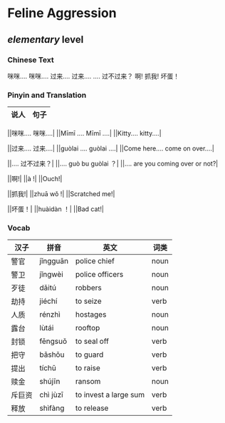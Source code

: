 # Feline Aggression
## *elementary* level

### Chinese Text
咪咪.... 咪咪....
过来.... 过来....
.... 过不过来？
啊!
抓我!
坏蛋！

### Pinyin and Translation
|说人|句子|
|----|----|

||咪咪.... 咪咪....|
||Mīmī .... Mīmī ....|
||Kitty.... kitty....|

||过来.... 过来....|
||guòlai .... guòlai ....|
||Come here.... come on over....|

||.... 过不过来？|
||.... guò bu guòlai ？|
||.... are you coming over or not?|

||啊!|
||à !|
||Ouch!|

||抓我!|
||zhuā wǒ !|
||Scratched me!|

||坏蛋！|
||huàidàn ！|
||Bad cat!|
### Vocab
|汉子|拼音|英文|词类|
|----|----|----|----|
|警官|jǐngguān|police chief|noun|
|警卫|jǐngwèi|police officers|noun|
|歹徒|dǎitú|robbers|noun|
|劫持|jiéchí|to seize|verb|
|人质|rénzhì|hostages|noun|
|露台|lùtái|rooftop|noun|
|封锁|fēngsuǒ|to seal off|verb|
|把守|bǎshǒu|to guard|verb|
|提出|tíchū|to raise|verb|
|赎金|shújīn|ransom|noun|
|斥巨资|chì jùzī|to invest a large sum|verb|
|释放|shìfàng|to release|verb|